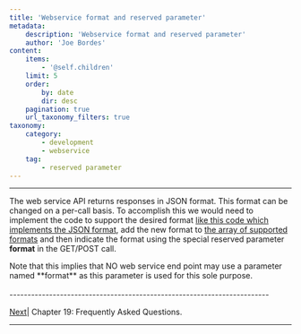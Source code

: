 ```yaml
---
title: 'Webservice format and reserved parameter'
metadata:
    description: 'Webservice format and reserved parameter'
    author: 'Joe Bordes'
content:
    items:
        - '@self.children'
    limit: 5
    order:
        by: date
        dir: desc
    pagination: true
    url_taxonomy_filters: true
taxonomy:
    category:
        - development
        - webservice
    tag:
        - reserved parameter
---
```

---
The web service API returns responses in JSON format. This format can be changed on a per-call basis. To accomplish this we would need to implement the code to support the desired format [like this code which implements the JSON format](https://github.com/tsolucio/corebos/blob/master/include/Webservices/OperationManagerEnDecode.php), add the new format to [the array of supported formats](https://github.com/tsolucio/corebos/blob/master/include/Webservices/OperationManager.php#L13) and then indicate the format using the special reserved parameter **format** in the GET/POST call.

<div class="notices red"> Note that this implies that NO
web service end point may use a parameter named **format** as this
parameter is used for this sole purpose. </div>


<br>
------------------------------------------------------------------------

[Next](../04.faq)| Chapter 19: Frequently Asked Questions.


------------------------------------------------------------------------